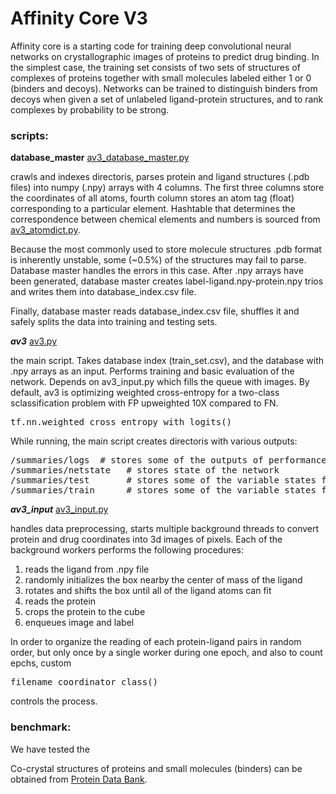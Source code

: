 # Affinity Core V3

Affinity core is a starting code for training deep convolutional neural networks on crystallographic images of proteins to predict drug binding. In the simplest case, the training set consists of two sets of structures of complexes of proteins together with small molecules labeled either 1 or 0 (binders and decoys). Networks can be trained to distinguish binders from decoys when given a set of unlabeled ligand-protein structures, and to rank complexes by probability to be strong.

### scripts:
**database_master** [av3_database_master.py](./av3_database_master.py)

crawls and indexes directoris, parses protein and ligand structures (.pdb files) into numpy (.npy) arrays with 4 columns. The first three columns store the coordinates of all atoms, fourth column stores an atom tag (float) corresponding to a particular element. Hashtable that determines the correspondence between chemical elements and numbers is sourced from [av3_atomdict.py](./av2_atomdict.py). 

Because the most commonly used to store molecule structures .pdb format is inherently unstable, some (~0.5%) of the structures may fail to parse. Database master handles the errors in this case. After .npy arrays have been generated, database master creates label-ligand.npy-protein.npy trios and writes them into database_index.csv file. 

Finally, database master reads database_index.csv file, shuffles it and safely splits the data into training and testing sets.

***av3*** [av3.py](./av3.py)

the main script. Takes database index (train_set.csv), and the database with .npy arrays as an input. Performs training and basic evaluation of the network. Depends on av3_input.py which fills the queue with images. By default, av3 is optimizing weighted cross-entropy for a two-class sclassification problem with FP upweighted 10X compared to FN.
<pre>
tf.nn.weighted_cross_entropy_with_logits()</pre>

While running, the main script creates directoris with various outputs:
<pre>/summaries/logs  # stores some of the outputs of performance
/summaries/netstate   # stores state of the network
/summaries/test       # stores some of the variable states for visualization in tensorboard 
/summaries/train      # stores some of the variable states for visualization in tensorboard</pre> 

***av3_input*** [av3_input.py](./av3_input.py)

handles data preprocessing, starts multiple background threads to convert protein and drug coordinates into 3d images of pixels. Each of the background workers performs the following procedures:

1. reads the ligand from .npy file
2. randomly initializes the box nearby the center of mass of the ligand
3. rotates and shifts the box until all of the ligand atoms can fit
4. reads the protein
5. crops the protein to the cube
6. enqueues image and label

In order to organize the reading of each protein-ligand pairs in random order, but only once by a single worker during one epoch, and also to count epchs, custom

<pre>filename_coordinator_class()</pre> controls the process.


### benchmark:
We have tested the 

Co-crystal structures of proteins and small molecules (binders) can be obtained from [Protein Data Bank](http://www.rcsb.org/).

